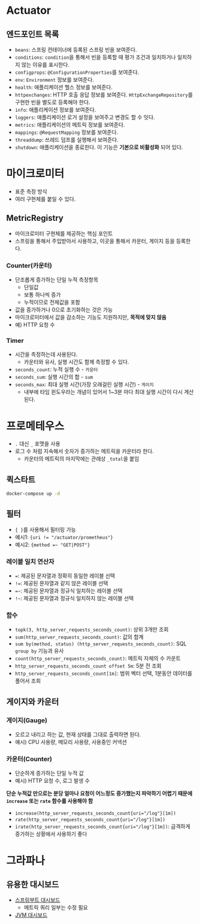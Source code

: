 # Actuator

## 엔드포인트 목록
- `beans`: 스프링 컨테이너에 등록된 스프링 빈을 보여준다.
- `conditions`: `condition`을 통해서 빈을 등록할 때 평가 조건과 일치하거나 일치하지 않는 이유를 표시한다.
- `configprops`: `@ConfigurationProperties`를 보여준다.
- `env`: `Environment` 정보를 보여준다.
- `health`: 애플리케이션 헬스 정보를 보여준다.
- `httpexchanges`: HTTP 호출 응답 정보를 보여준다. `HttpExchangeRepository`를 구현한 빈을 별도로 등록해야 한다.
- `info`: 애플리케이션 정보를 보여준다. 
- `loggers`: 애플리케이션 로거 설정을 보여주고 변경도 할 수 잇다.
- `metrics`: 애플리케이션의 메트릭 정보를 보여준다.
- `mappings`: `@RequestMapping` 정보를 보여준다.
- `threaddump`: 쓰레드 덤프를 실행해서 보여준다.
- `shutdown`: 애플리케이션을 종료한다. 이 기능은 **기본으로 비활성화** 되어 있다.

# 마이크로미터
- 표준 측정 방식
- 여러 구현체를 붙일 수 있다.
## MetricRegistry
- 마이크로미터 구현체를 제공하는 핵심 포인트
- 스프링을 통해서 주입받아서 사용하고, 이곳을 통해서 카운터, 게이지 등을 등록한다.
### Counter(카운터)
- 단조롭게 증가하는 단일 누적 측정항목
  - 단일값
  - 보통 하나씩 증가
  - 누적이므로 전체값을 포함
- 값을 증가하거나 0으로 초기화하는 것은 가능
- 마이크로미터에서 값을 감소하는 기능도 지원하지만, **목적에 맞지 않음**
- 예) HTTP 요청 수

### Timer
- 시간을 측정하는데 사용된다.
  - 카운터와 유사, 실행 시간도 함께 측정할 수 있다.
- `seconds_count`: 누적 실행 수 - `카운터`
- `seconds_sum`: 실행 시간의 합 - `sum`
- `seconds_max`: 최대 실행 시간(가장 오래걸린 실행 시간) - `게이지`
  - 내부에 타임 윈도우라는 개념이 있어서 1~3분 마다 최대 실행 시간이 다시 계산된다.


# 프로메테우스
- `.` 대신 `_` 포맷을 사용
- 로그 수 처럼 지속해서 숫자가 증가하는 메트릭을 카운터라 한다.
  - 카운터의 메트릭의 마지막에는 관례상 `_total`을 붙임
## 퀵스타트
```bash
docker-compose up -d
```

## 필터
- `{ }`를 사용해서 필터링 가능
 - 예시1: `{uri != "/actuator/prometheus"}` 
 - 예시2: `{method =~ "GET|POST"}`
### 레이블 일치 연산자
- `=`: 제공된 문자열과 정확히 동일한 레이블 선택
- `!=`: 제공된 문자열과 같지 않은 레이블 선택
- `=~`: 제공된 문자열과 정규식 일치하는 레이블 선택
- `!~`: 제공된 문자열과 정규식 일치하지 않는 레이블 선택
### 함수
- `topk(3, http_server_requests_seconds_count)`: 상위 3개만 조회 
- `sum(http_server_requests_seconds_count)`: 값의 합계
- `sum by(method, status) (http_server_requests_seconds_count)`: SQL `group by` 기능과 유사
- `count(http_server_requests_seconds_count)`: 메트릭 자체의 수 카운트 
- `http_server_requests_seconds_count offset 5m`: 5분 전 조회 
- `http_server_requests_seconds_count[1m]`: 범위 벡터 선택, 1분동안 데이터를 풀어서 조회 

## 게이지와 카운터
### 게이지(Gauge)
- 오르고 내리고 하는 값, 현재 상태를 그대로 출력하면 된다.
- 예시) CPU 사용량, 메모리 사용량, 사용중인 커넥션
### 카운터(Counter)
- 단순하게 증가하는 단일 누적 값
- 예시) HTTP 요청 수, 로그 발생 수

**단순 누적값 만으로는 분당 얼마나 요청이 어느정도 증가했는지 파악하기 어렵기 때문에 `increase` 또는 `rate` 함수를 사용해야 함**

- `increase(http_server_requests_seconds_count{uri="/log"}[1m])`
- `rate(http_server_requests_seconds_count{uri="/log"}[1m])`
- `irate(http_server_requests_seconds_count{uri="/log"}[1m])`: 급격하게 증가하는 상황에서 사용하기 좋다

# 그라파나
## 유용한 대시보드
- [스프링부트 대시보드](https://grafana.com/grafana/dashboards/11378-justai-system-monitor/)
  - 메트릭 쿼리 일부는 수정 필요
- [JVM 대시보드](https://grafana.com/grafana/dashboards/4701-jvm-micrometer/)
